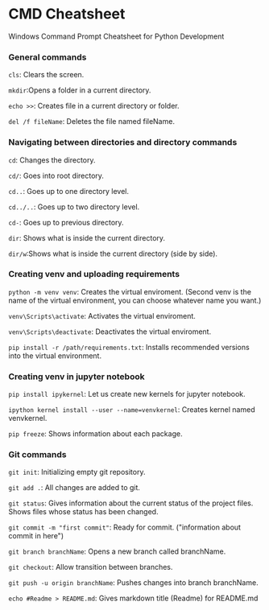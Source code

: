 # CMD Cheatsheet
Windows Command Prompt Cheatsheet for Python Development

### General commands

`cls`: Clears the screen.

`mkdir`:Opens a folder in a current directory.

`echo >>`: Creates file in a current directory or folder.

`del /f fileName`: Deletes the file named fileName.

### Navigating between directories and directory commands

`cd`: Changes the directory.

`cd/`: Goes into root directory.

`cd..`: Goes up to one directory level.

`cd../..`: Goes up to two directory level.

`cd-`: Goes up to previous directory.

`dir`: Shows what is inside the current directory.

`dir/w`:Shows what is inside the current directory (side by side).

### Creating venv and uploading requirements

`python -m venv venv`: Creates the virtual enviroment. (Second venv is the name of the virtual environment, you can choose whatever name you want.)

`venv\Scripts\activate`: Activates the virtual enviroment.

`venv\Scripts\deactivate`: Deactivates the virtual enviroment.

`pip install -r /path/requirements.txt`: Installs recommended versions into the virtual environment.

### Creating venv in jupyter notebook

`pip install ipykernel`: Let us create new kernels for jupyter notebook.

`ipython kernel install --user --name=venvkernel`: Creates kernel named venvkernel.

`pip freeze`: Shows information about each package.

### Git commands

`git init`: Initializing empty git repository.

`git add .`: All changes are added to git.

`git status`: Gives information about the current status of the project files. Shows files whose status has been changed.

`git commit -m "first commit"`: Ready for commit. ("information about commit in here")

`git branch branchName`: Opens a new branch called branchName.

`git checkout`: Allow transition between branches.

`git push -u origin branchName`: Pushes changes into branch branchName.

`echo #Readme > README.md`: Gives markdown title (Readme) for README.md
